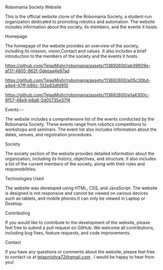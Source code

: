Robomania Society Website

This is the official website clone of the Robomania Society, a student-run organization dedicated to promoting robotics and automation. The website includes information about the society, its members, and the events it hosts.

Homepage

The homepage of the website provides an overview of the society, including its mission, vision,Contact and values. It also includes a brief introduction to the members of the society and the events it hosts.


https://github.com/TejasMishr/robomania/assets/113692600/ab39929e-af31-4805-862f-0deeaa4e87ad





https://github.com/TejasMishr/robomania/assets/113692600/a05c30bd-a4e4-47ff-b90c-132e83dfd910








https://github.com/TejasMishr/robomania/assets/113692600/e1a4300c-9f57-48e9-b8a6-2d05735e37f4


Events:--

The website includes a comprehensive list of the events conducted by the Robomania Society. These events range from robotics competitions to workshops and seminars. The event list also includes information about the dates, venues, and registration procedures.

Society

The society section of the website provides detailed information about the organization, including its history, objectives, and structure. It also includes a list of the current members of the society, along with their roles and responsibilities.

Technologies Used

The website was developed using HTML, CSS, and JavaScript. The website is designed is not responsive and cannot be viewed on various devices such as tablets, and mobile phones.It can only be viewed in Laptop or Desktop.

Contributing

If you would like to contribute to the development of the website, please feel free to submit a pull request on GitHub. We welcome all contributions, including bug fixes, feature requests, and code improvements.


Contact

If you have any questions or comments about the website, please feel free to contact us at tejasmishra72@gmail.com . I would be happy to hear from you!
